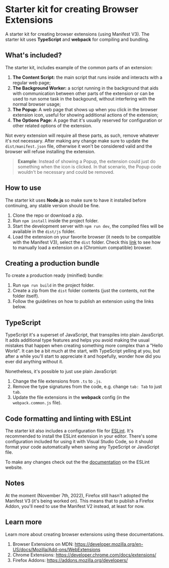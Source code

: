 # Starter kit for creating Browser Extensions

A starter kit for creating browser extensions (using Manifest V3).
The starter kit uses **TypeScript** and **webpack** for compiling and bundling.

## What's included?

The starter kit, includes example of the common parts of an extension:

1. **The Content Script:** the main script that runs inside and interacts with a regular web page;
2. **The Background Worker:** a script running in the background that aids with communication between other parts of the extension or can be used to run some task in the backgound, without interfering with the normal browser usage;
3. **The Popup:** A web page that shows up when you click in the browser extension icon, useful for showing additional actions of the extension;
4. **The Options Page:** A page that it's usually reserved for configuration or other related options of the extension.

Not every extension will require all these parts, as such, remove whatever it's not necessary. After making any change make sure to update the `dist/manifest.json` file, otherwise it won't be considered valid and the browser will refuse installing the extension.

> **Example**: Instead of showing a Popup, the extension could just do something when the icon is clicked. In that scenario, the Popup code wouldn't be necessary and could be removed.

## How to use

The starter kit uses **Node.js** so make sure to have it installed before continuing, any stable version should be fine.

1. Clone the repo or download a zip.
2. Run `npm install` inside the project folder.
3. Start the development server with `npm run dev`, the compiled files will be available in the `dist/js` folder.
4. Load the extension on your favorite browser (it needs to be compatible with the Manifest V3), select the `dist` folder. Check this [link](https://developer.chrome.com/docs/extensions/mv3/getstarted/development-basics/#load-unpacked) to see how to manually load a extension on a (Chromium compatible) browser.

## Creating a production bundle

To create a production ready (minified) bundle:

1. Run `npm run build` in the project folder.
2. Create a zip from the `dist` folder contents (just the contents, not the folder itself).
3. Follow the guidelines on how to publish an extension using the links below.

## TypeScript

TypeScript it's a superset of JavaScript, that transpiles into plain JavaScript. It adds additional type features and helps you avoid making the usual mistakes that happen when creating something more complex than a "Hello World".
It can be a bit much at the start, with TypeScript yelling at you, but after a while you'll start to appreciate it and hopefully, wonder how did you ever did anything without it.

Nonetheless, it's possible to just use plain JavaScript:

1. Change the file extensions from `.ts` to `.js`.
2. Remove the type signatures from the code, e.g. change `tab: Tab` to just `tab`.
3. Update the file extensions in the **webpack** config (in the `webpack.common.js` file).

## Code formatting and linting with ESLint

The starter kit also includes a configuration file for [ESLint](https://eslint.org/). It's recommended to install the ESLint extension in your editor. There's some configuration included for using it with Visual Studio Code, so it should format your code automatically when saving any TypeScript or JavaScript file.

To make any changes check out the the [documentation](https://eslint.org/docs/latest/user-guide/configuring/) on the ESLint website.

## Notes

At the moment (November 7th, 2022), Firefox still hasn't adopted the Manifest V3 (it's being worked on).
This means that to publish a Firefox Addon, you'll need to use the Manifest V2 instead, at least for now.

## Learn more

Learn more about creating browser extensions using these documentations.

1. Browser Extensions on MDN:
   https://developer.mozilla.org/en-US/docs/Mozilla/Add-ons/WebExtensions
2. Chrome Extensions: https://developer.chrome.com/docs/extensions/
3. Firefox Addons: https://addons.mozilla.org/developers/
